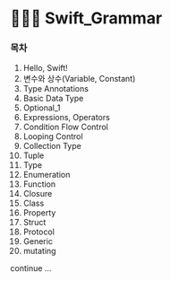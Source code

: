 # 🧑🏻‍💻 Swift_Grammar

### 목차 
1. Hello, Swift!
2. 변수와 상수(Variable, Constant)
3. Type Annotations
4. Basic Data Type
5. Optional_1
6. Expressions, Operators
7. Condition Flow Control
8. Looping Control
9. Collection Type
10. Tuple
11. Type
12. Enumeration
13. Function
14. Closure
15. Class
16. Property
17. Struct
18. Protocol
19. Generic
20. mutating


continue ...
